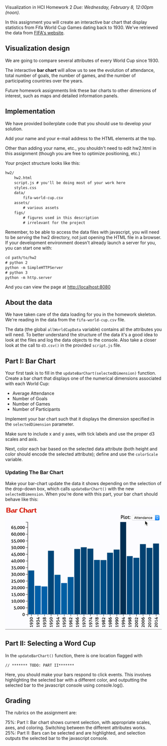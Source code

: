 Visualization in HCI Homework 2
*Due: Wednesday, February 8, 12:00pm (noon).*

In this assignment you will create an interactive bar chart that display statistics from Fifa World Cup Games dating back to 1930. We've retrieved the data from [FIFA's website](http://www.fifa.com/fifa-tournaments/statistics-and-records/worldcup/).


## Visualization design

We are going to compare several attributes of every World Cup since 1930.

The interactive **bar chart** will allow us to see the evolution of attendance, total number of goals, the number of games, and the number of participating countries over the years.

Future homework assignments link these bar charts to other dimenions of interest, such as maps and detailed information panels.

## Implementation

We have provided boilerplate code that you should use to develop your solution.

Add your name and your e-mail address to the HTML elements at the top.

Other than adding your name, etc., you shouldn't need to edit hw2.html in this assignment (though you are free to optimize positioning, etc.)

Your project structure looks like this:

    hw2/
        hw2.html
        script.js # you'll be doing most of your work here
        styles.css
        data/
        	fifa-world-cup.csv
        assets/
        	# various assets
        figs/
        	# figures used in this description
        	# irrelevant for the project


Remember, to be able to access the data files with javascript, you will need to be *serving* the hw2 directory, not just opening the HTML file in a browser. If your development environment doesn't already launch a server for you, you can start one with:

    cd path/to/hw2
    # python 2
    python -m SimpleHTTPServer
    # python 3
    python -m http.server

And you can view the page at [http://localhost:8080](http://localhost:8080)

## About the data

We have taken care of the data loading for you in the homework skeleton. We're reading in the data from the `fifa-world-cup.csv` file.

The data (the global `allWorldCupData` variable) contains all the attributes you will need.
To better understand the structure of the data it's a good idea to look at the files and log the data objects to the console. Also take a closer look at the call to `d3.csv()` in the provided `script.js` file.

## Part I: Bar Chart

Your first task is to fill in the ``updateBarChart(selectedDimension)`` function. Create a bar chart that displays one of the numerical dimensions associated with each World Cup:

 * Average Attendance
 * Number of Goals
 * Number of Games
 * Number of Participants

Implement your bar chart such that it displays the dimension specified in the `selectedDimension` parameter.

Make sure to include x and y axes, with tick labels and use the proper d3 scales and axis.

Next, color each bar based on the selected data attribute (both height and color should encode the selected attribute); define and use the ``colorScale`` variable.

### Updating The Bar Chart

Make your bar-chart update the data it shows depending on the selection of the drop-down box, which calls `updateBarChart()` with the new `selectedDimension`.
When you're done with this part, your bar chart should behave like this:

![bar animation](figs/bar.gif)

## Part II: Selecting a Word Cup

In the `updateBarChart()` function, there is one location flagged with

    // ******* TODO: PART II*******

Here, you should make your bars respond to click events. This involves highlighting the selected bar with a different color, and outputting the selected bar to the javascript console using console.log().

## Grading

The rubrics on the assignment are:

75%: Part I: Bar chart shows current selection, with appropriate scales, axes, and coloring.  Switching between the different attributes works.  
25%: Part II: Bars can be selected and are highlighted, and selection outputs the selected bar to the javascript console.  
